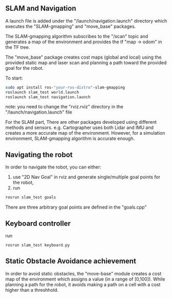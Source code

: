 ## SLAM and Navigation

A launch file is added under the "/launch/navigation.launch" directory which executes the "SLAM-gmapping" and "move_base" packages.

The SLAM-gmapping algorithm subscribes to the "/scan" topic and generates a map of the environment and provides the tf "map -> odom" in the TF tree.

The "move_base" package creates cost maps (global and local) using the provided static map and laser scan and planning a path toward the provided goal for the robot.

To start:
```bash
sudo apt install ros-"your-ros-distro"-slam-gmapping
roslaunch slam_test world.launch
roslaunch slam_test navigation.launch
```
note: you need to change the "rviz.rviz" directory in the "/launch/navigation.launch" file 

For the SLAM part, There are other packages developed using different methods and sensors. e.g. Cartographer uses both Lidar and IMU and creates a more accurate map of the environment. However, for a simulation environment, SLAM-gmapping algorithm is accurate enough. 

## Navigating the robot
In order to navigate the robot, you can either:

1. use "2D Nav Goal" in rviz and generate single/multiple goal points for the robot,
2. run
```bash
rosrun slam_test goals
```
There are three arbitrary goal points are defined in the "goals.cpp" 

## Keyboard controller
run 
```bash
rosrun slam_test keyboard.py
```
## Static Obstacle Avoidance achievement
In order to avoid static obstacles, the "move-base" module creates a cost map of the environment which assigns a value (in a range of [0,100]). While planning a path for the robot, it avoids making a path on a cell with a cost higher than a threshhold.

